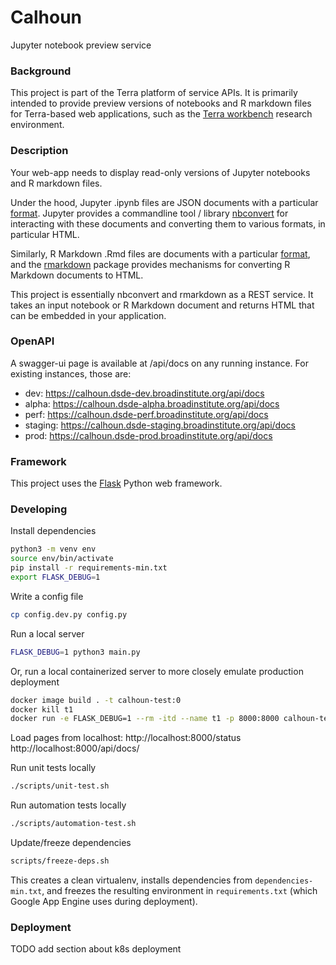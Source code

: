 # Calhoun
Jupyter notebook preview service

### Background
This project is part of the Terra platform of service APIs. It is primarily intended to provide preview versions of notebooks and R markdown files for Terra-based web applications, such as the [Terra workbench](https://www.terra.bio) research environment.

### Description
Your web-app needs to display read-only versions of Jupyter notebooks and R markdown files.

Under the hood, Jupyter .ipynb files are JSON documents with a particular [format](https://nbformat.readthedocs.io). Jupyter provides a commandline tool / library [nbconvert](https://nbconvert.readthedocs.io) for interacting with these documents and converting them to various formats, in particular HTML.

Similarly, R Markdown .Rmd files are documents with a particular [format](https://bookdown.org/yihui/rmarkdown/markdown-document.html), and the [rmarkdown](https://cran.r-project.org/web/packages/rmarkdown/index.html) package provides mechanisms for converting R Markdown documents to HTML.

This project is essentially nbconvert and rmarkdown as a REST service. It takes an input notebook or R Markdown document and returns HTML that can be embedded in your application.

### OpenAPI

A swagger-ui page is available at /api/docs on any running instance. For existing instances, those are:

* dev: https://calhoun.dsde-dev.broadinstitute.org/api/docs
* alpha: https://calhoun.dsde-alpha.broadinstitute.org/api/docs
* perf: https://calhoun.dsde-perf.broadinstitute.org/api/docs
* staging: https://calhoun.dsde-staging.broadinstitute.org/api/docs
* prod: https://calhoun.dsde-prod.broadinstitute.org/api/docs

### Framework
This project uses the [Flask](https://flask.palletsprojects.com/en/1.1.x/) Python web framework.

### Developing
Install dependencies

```sh
python3 -m venv env
source env/bin/activate
pip install -r requirements-min.txt
export FLASK_DEBUG=1
```


Write a config file
```sh
cp config.dev.py config.py
```

Run a local server
```sh
FLASK_DEBUG=1 python3 main.py
```

Or, run a local containerized server to more closely emulate production deployment
```sh
docker image build . -t calhoun-test:0
docker kill t1
docker run -e FLASK_DEBUG=1 --rm -itd --name t1 -p 8000:8000 calhoun-test:0
```

Load pages from localhost:
http://localhost:8000/status
http://localhost:8000/api/docs/

Run unit tests locally
```sh
./scripts/unit-test.sh
```

Run automation tests locally
```sh
./scripts/automation-test.sh
```

Update/freeze dependencies
```sh
scripts/freeze-deps.sh
```
This creates a clean virtualenv, installs dependencies from `dependencies-min.txt`, and freezes the resulting environment in `requirements.txt` (which Google App Engine uses during deployment).

### Deployment

TODO add section about k8s deployment
